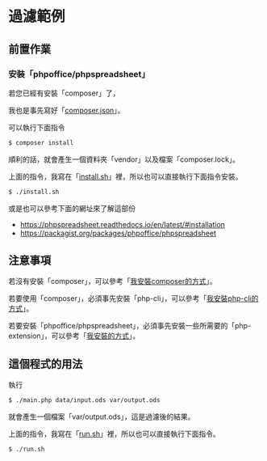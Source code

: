
# 過濾範例

## 前置作業

### 安裝「phpoffice/phpspreadsheet」

若您已經有安裝「composer」了，

我也是事先寫好「[composer.json](composer.json)」。

可以執行下面指令

``` sh
$ composer install
```

順利的話，就會產生一個資料夾「vendor」以及檔案「composer.lock」。

上面的指令，我寫在「[install.sh](install.sh)」裡，所以也可以直接執行下面指令安裝。

``` sh
$ ./install.sh
```

或是也可以參考下面的網址來了解這部份

* https://phpspreadsheet.readthedocs.io/en/latest/#installation
* https://packagist.org/packages/phpoffice/phpspreadsheet


## 注意事項

若沒有安裝「composer」，可以參考「[我安裝composer的方式](../../demo-install-composer/ex-install-composer)」。

若要使用「composer」，必須事先安裝「php-cli」，可以參考「[我安裝php-cli的方式](../../demo-install-php-cli/ex-install-php-cli)」。

若要安裝「phpoffice/phpspreadsheet」，必須事先安裝一些所需要的「php-extension」，可以參考「[我安裝的方式](../../demo-install-php-cli/ex-install-php-ext-for-php-spreadsheet)」。


## 這個程式的用法

執行

``` sh
$ ./main.php data/input.ods var/output.ods
```

就會產生一個檔案「var/output.ods」，這是過濾後的結果。

上面的指令，我寫在「[run.sh](run.sh)」裡，所以也可以直接執行下面指令。

``` sh
$ ./run.sh
```
